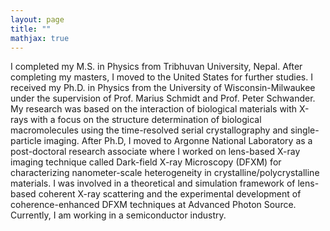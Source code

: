 ```yaml
---
layout: page
title: ""
mathjax: true
---
```


I completed my M.S. in Physics from Tribhuvan University, Nepal. After completing my masters, I moved to the United States for further studies. I received my Ph.D. in Physics from the University of Wisconsin-Milwaukee under the supervision of Prof. Marius Schmidt and Prof. Peter Schwander. My research was based on the interaction of biological materials with X-rays with a focus on the structure determination of biological macromolecules using the time-resolved serial crystallography and single-particle imaging. After Ph.D, I moved to Argonne National Laboratory as a post-doctoral research associate where I worked on lens-based X-ray imaging technique called Dark-field X-ray Microscopy (DFXM) for characterizing nanometer-scale heterogeneity in crystalline/polycrystalline materials. I was involved in a theoretical and simulation framework of lens-based coherent X-ray scattering and the experimental development of coherence-enhanced DFXM techniques at Advanced Photon Source. Currently, I am working in a semiconductor industry.
